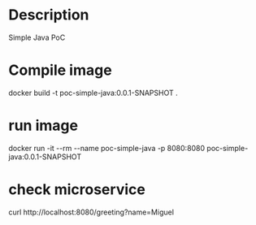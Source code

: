 # Description
Simple Java PoC

# Compile image
docker build -t poc-simple-java:0.0.1-SNAPSHOT .

# run image
docker run -it --rm --name poc-simple-java -p 8080:8080 poc-simple-java:0.0.1-SNAPSHOT

# check microservice
curl http://localhost:8080/greeting?name=Miguel